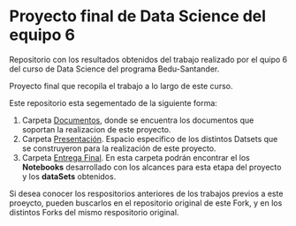 # Proyecto final de Data Science del equipo 6

Repositorio con los resultados obtenidos del trabajo realizado por el quipo 6 del curso de Data Science del programa Bedu-Santander.

Proyecto final que recopila el trabajo a lo largo de este curso. 

Este repositorio esta segementado de la siguiente forma:

1. Carpeta [Documentos](https://github.com/DrMalvavisco/final_project-ds_santander-f3-team6-machine_learning_in_Python/tree/main/documents), donde se encuentra los documentos que soportan la realizacion de este proyecto.
2. Carpeta [Presentación](http://www.limni.net). Espacio especifico de los distintos Datsets que se construyeron para la realización de este proyecto.
3. Carpeta [Entrega Final](http://www.limni.net). En esta carpeta podrán encontrar el los **Notebooks**  desarrollado con los alcances para esta etapa del proyecto y los **dataSets** obtenidos.

Si desea conocer los respositorios anteriores de los trabajos previos a este proeycto, pueden buscarlos en el repositorio original de este Fork, y en los distintos Forks del mismo respositorio original.
